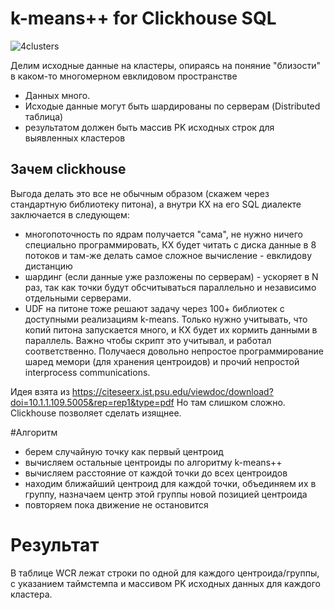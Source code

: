 # k-means++ for Clickhouse SQL

![4clusters](https://github.com/bvt123/clickhouse-k-means/raw/main/4clusters.png?raw=true)

 Делим исходные данные на кластеры, опираясь на поняние "близости" в каком-то многомерном евклидовом пространстве

 - Данных много.
 - Исходые данные могут быть шардированы по серверам (Distributed таблица)
 - результатом должен быть массив PK исходных строк для выявленных кластеров
 
## Зачем clickhouse
 Выгода делать это все не обычным образом (скажем через стандартную библиотеку питона), а внутри КХ на его SQL диалекте заключается в следующем:
- многопоточность по ядрам получается "сама", не нужно ничего специально программировать, КХ будет читать с диска данные в 8 потоков и там-же делать самое сложное вычисление - евклидову дистанцию
- шардинг (если данные уже разложены по серверам) - ускоряет в N раз, так как точки будут обсчитываться  параллельно  и независимо отдельными серверами.
- UDF на питоне тоже решают задачу через 100+ библиотек с доступными реализациям k-means. Только нужно учитывать, что копий питона запускается много, и КХ будет их кормить данными в параллель. Важно чтобы скрипт это учитывал, и работал соответственно.  Получаеся довольно непростое программирование шаред мемори (для хранения центроидов) и прочий непростой interprocess communications.

Идея взята из https://citeseerx.ist.psu.edu/viewdoc/download?doi=10.1.1.109.5005&rep=rep1&type=pdf
Но там слишком сложно.  Clickhouse позволяет сделать изящнее.

#Алгоритм

- берем случайную точку как первый центроид
- вычисляем остальные центроиды по алгоритму k-means++
- вычисляем расстояние от каждой точки до всех центроидов
- находим ближайший центроид для каждой точки, объединяем их в группу, назначаем центр этой группы новой позицией центроида
- повторяем пока движение не остановится

# Результат

В таблице WCR лежат строки по одной для каждого центроида/группы, с указанием таймстемпа и массивом PK исходных данных для каждого кластера.
